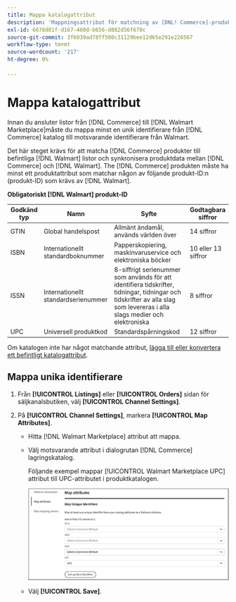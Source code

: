 ```yaml
---
title: Mappa katalogattribut
description: 'Mappningsattribut för matchning av [DNL! Commerce]-produkter till befintlig [!DNL Walmart Marketplace] listor och synkronisera data mellan [!DNL Channel Manager] och [!DNL Walmart].'
exl-id: 6678d81f-d167-460d-b656-d082d56f670c
source-git-commit: 3f6039ad78ff500c31129bee12d65e291e226567
workflow-type: tm+mt
source-wordcount: '217'
ht-degree: 0%

---
```


# Mappa katalogattribut

Innan du ansluter listor från [!DNL Commerce] till [!DNL Walmart Marketplace]måste du mappa minst en unik identifierare från [!DNL Commerce] katalog till motsvarande identifierare från Walmart.

Det här steget krävs för att matcha [!DNL Commerce] produkter till befintliga [!DNL Walmart] listor och synkronisera produktdata mellan [!DNL Commerce] och [!DNL Walmart]. The [!DNL Commerce] produkten måste ha minst ett produktattribut som matchar någon av följande produkt-ID:n (produkt-ID) som krävs av [!DNL Walmart].

**Obligatoriskt [!DNL Walmart] produkt-ID**

| **Godkänd typ** | **Namn** | **Syfte** | **Godtagbara siffror** |
|-------------------|--------------------------------------|--------------------------------------------------------------------------------------------------------------------------------------------------|-----------------------|
| GTIN | Global handelspost | Allmänt ändamål, används världen över | 14 siffror |
| ISBN | Internationellt standardboknummer | Papperskopiering, maskinvaruservice och elektroniska böcker | 10 eller 13 siffror |
| ISSN | Internationellt standardserienummer | 8-siffrigt serienummer som används för att identifiera tidskrifter, tidningar, tidningar och tidskrifter av alla slag som levereras i alla slags medier och elektroniska | 8 siffror |
| UPC | Universell produktkod | Standardspårningskod | 12 siffror |

Om katalogen inte har något matchande attribut, [lägga till eller konvertera ett befintligt katalogattribut](https://docs.magento.com/user-guide/catalog/product-attributes.html).

## Mappa unika identifierare

1. Från **[!UICONTROL Listings]** eller **[!UICONTROL Orders]** sidan för säljkanalsbutiken, välj **[!UICONTROL Channel Settings]**.

1. På **[!UICONTROL Channel Settings]**, markera **[!UICONTROL Map Attributes]**.

   - Hitta [!DNL Walmart Marketplace] attribut att mappa.

   - Välj motsvarande attribut i dialogrutan [!DNL Commerce] lagringskatalog.

      Följande exempel mappar [!UICONTROL Walmart Marketplace UPC] attribut till UPC-attributet i produktkatalogen.

      ![Mappningsattribut för produktmatchningsvillkor](assets/products-map-attributes-for-match.png)

   - Välj **[!UICONTROL Save]**.


